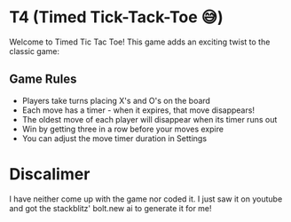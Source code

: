 # T4 (Timed Tick-Tack-Toe 😅)
Welcome to Timed Tic Tac Toe! This game adds an exciting twist to the classic game:

## Game Rules

- Players take turns placing X's and O's on the board
- Each move has a timer - when it expires, that move disappears!
- The oldest move of each player will disappear when its timer runs out
- Win by getting three in a row before your moves expire
- You can adjust the move timer duration in Settings

# Discalimer
I have neither come up with the game nor coded it. I just saw it on youtube and got the stackblitz' bolt.new ai to generate it for me!